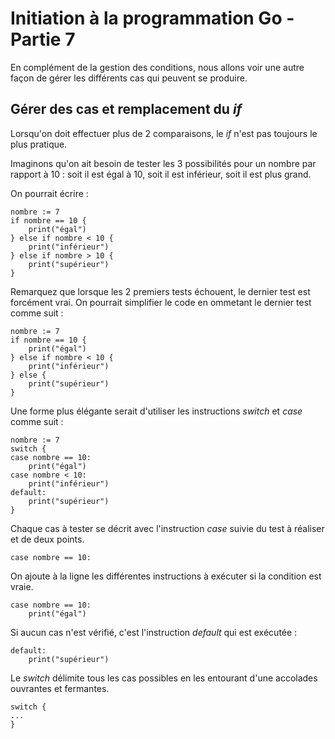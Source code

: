 # Initiation à la programmation Go - Partie 7

En complément de la gestion des conditions, nous allons voir une autre façon de gérer les différents cas qui peuvent se produire.

## Gérer des cas et remplacement du _if_

Lorsqu'on doit effectuer plus de 2 comparaisons, le _if_ n'est pas toujours le plus pratique. 

Imaginons qu'on ait besoin de tester les 3 possibilités pour un nombre par rapport à 10 : soit il est égal à 10, soit il est inférieur, soit il est plus grand.

On pourrait écrire :

```
nombre := 7
if nombre == 10 {
    print("égal")
} else if nombre < 10 {
    print("inférieur")
} else if nombre > 10 {
    print("supérieur")
}
```

Remarquez que lorsque les 2 premiers tests échouent, le dernier test est forcément vrai. On pourrait simplifier le code en ommetant le dernier test comme suit :

```
nombre := 7
if nombre == 10 {
    print("égal")
} else if nombre < 10 {
    print("inférieur")
} else {
    print("supérieur")
}
```

Une forme plus élégante serait d'utiliser les instructions _switch_ et _case_ comme suit :

```
nombre := 7
switch {
case nombre == 10:
    print("égal")
case nombre < 10:
    print("inférieur")
default:
    print("supérieur")
}
```

Chaque cas à tester se décrit avec l'instruction _case_ suivie du test à réaliser et de deux points.

```
case nombre == 10:
```

On ajoute à la ligne les différentes instructions à exécuter si la condition est vraie.

```
case nombre == 10:
    print("égal")
```

Si aucun cas n'est vérifié, c'est l'instruction _default_ qui est exécutée :

```
default:
    print("supérieur")
```

Le _switch_ délimite tous les cas possibles en les entourant d'une accolades ouvrantes et fermantes.

```
switch {
...
}
```
